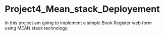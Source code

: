 # Project4_Mean_stack_Deployement
In this project am going to implement a simple Book Register web form using MEAN stack technology.
